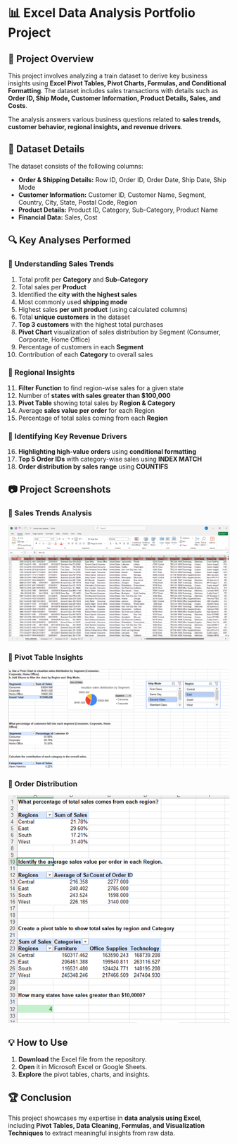 # 📊 Excel Data Analysis Portfolio Project

## 📌 Project Overview
This project involves analyzing a train dataset to derive key business insights using **Excel Pivot Tables, Pivot Charts, Formulas, and Conditional Formatting**. The dataset includes sales transactions with details such as **Order ID, Ship Mode, Customer Information, Product Details, Sales, and Costs**.  

The analysis answers various business questions related to **sales trends, customer behavior, regional insights, and revenue drivers**.

## 📁 Dataset Details
The dataset consists of the following columns:
- **Order & Shipping Details:** Row ID, Order ID, Order Date, Ship Date, Ship Mode  
- **Customer Information:** Customer ID, Customer Name, Segment, Country, City, State, Postal Code, Region  
- **Product Details:** Product ID, Category, Sub-Category, Product Name  
- **Financial Data:** Sales, Cost  

## 🔍 Key Analyses Performed
### 🔸 **Understanding Sales Trends**
1. Total profit per **Category** and **Sub-Category**  
2. Total sales per **Product**  
3. Identified the **city with the highest sales**  
4. Most commonly used **shipping mode**  
5. Highest sales **per unit product** (using calculated columns)  
6. Total **unique customers** in the dataset  
7. **Top 3 customers** with the highest total purchases  
8. **Pivot Chart** visualization of sales distribution by Segment (Consumer, Corporate, Home Office)  
9. Percentage of customers in each **Segment**  
10. Contribution of each **Category** to overall sales  

### 🔸 **Regional Insights**
11. **Filter Function** to find region-wise sales for a given state  
12. Number of **states with sales greater than $100,000**  
13. **Pivot Table** showing total sales by **Region & Category**  
14. Average **sales value per order** for each Region  
15. Percentage of total sales coming from each **Region**  

### 🔸 **Identifying Key Revenue Drivers**
16. **Highlighting high-value orders** using **conditional formatting**  
17. **Top 5 Order IDs** with category-wise sales using **INDEX MATCH**  
18. **Order distribution by sales range** using **COUNTIFS**  

## 📷 Project Screenshots

### 🔸 Sales Trends Analysis
![Sales Trend](git%20ss1.PNG)

### 🔸 Pivot Table Insights
![Pivot Table](git%20ss2.PNG)

### 🔸 Order Distribution
![Order Distribution](git%20ss3.PNG)


## 💡 How to Use
1. **Download** the Excel file from the repository.  
2. **Open** it in Microsoft Excel or Google Sheets.  
3. **Explore** the pivot tables, charts, and insights.  

## 🏆 Conclusion
This project showcases my expertise in **data analysis using Excel**, including **Pivot Tables, Data Cleaning, Formulas, and Visualization Techniques** to extract meaningful insights from raw data.
